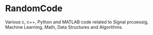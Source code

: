 # RandomCode
Various c, c++, Python and MATLAB code related to Signal prcoessig, Machine Learning, Math, Data Structures and Algorithms.
